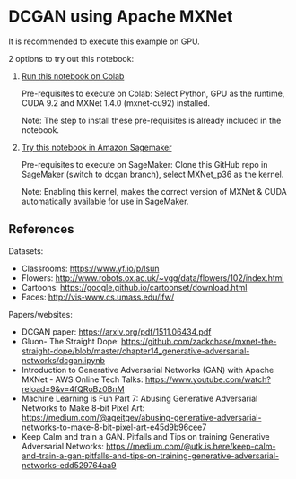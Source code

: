 # DCGAN using Apache MXNet

It is recommended to execute this example on GPU.

2 options to try out this notebook:
1. [Run this notebook on Colab](https://colab.research.google.com/github/vandanavk/mxnet-gluon-gan/blob/dcgan/dcgan/dcgan.ipynb)
    
    Pre-requisites to execute on Colab: Select Python, GPU as the runtime, CUDA 9.2 and MXNet 1.4.0 (mxnet-cu92) installed.
    
    Note: The step to install these pre-requisites is already included in the notebook.
2. [Try this notebook in Amazon Sagemaker](https://docs.aws.amazon.com/sagemaker/latest/dg/nbi.html)
    
    Pre-requisites to execute on SageMaker: Clone this GitHub repo in SageMaker (switch to dcgan branch), select MXNet_p36 as the kernel.
    
    Note: Enabling this kernel, makes the correct version of MXNet & CUDA automatically available for use in SageMaker. 


## References

Datasets:
* Classrooms: https://www.yf.io/p/lsun
* Flowers: http://www.robots.ox.ac.uk/~vgg/data/flowers/102/index.html
* Cartoons: https://google.github.io/cartoonset/download.html
* Faces: http://vis-www.cs.umass.edu/lfw/

Papers/websites:
* DCGAN paper: https://arxiv.org/pdf/1511.06434.pdf
* Gluon- The Straight Dope: https://github.com/zackchase/mxnet-the-straight-dope/blob/master/chapter14_generative-adversarial-networks/dcgan.ipynb 
* Introduction to Generative Adversarial Networks (GAN) with Apache MXNet - AWS Online Tech Talks: https://www.youtube.com/watch?reload=9&v=4fQRoBz0BnM
* Machine Learning is Fun Part 7: Abusing Generative Adversarial Networks to Make 8-bit Pixel Art: https://medium.com/@ageitgey/abusing-generative-adversarial-networks-to-make-8-bit-pixel-art-e45d9b96cee7
* Keep Calm and train a GAN. Pitfalls and Tips on training Generative Adversarial Networks: https://medium.com/@utk.is.here/keep-calm-and-train-a-gan-pitfalls-and-tips-on-training-generative-adversarial-networks-edd529764aa9

